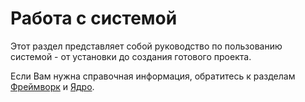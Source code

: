 # Работа с системой

Этот раздел представляет собой руководство по пользованию системой - от установки до создания готового проекта.

Если Вам нужна справочная информация, обратитесь к разделам [Фреймворк](4-Фреймворк.md) и [Ядро](5-Ядро.md).
